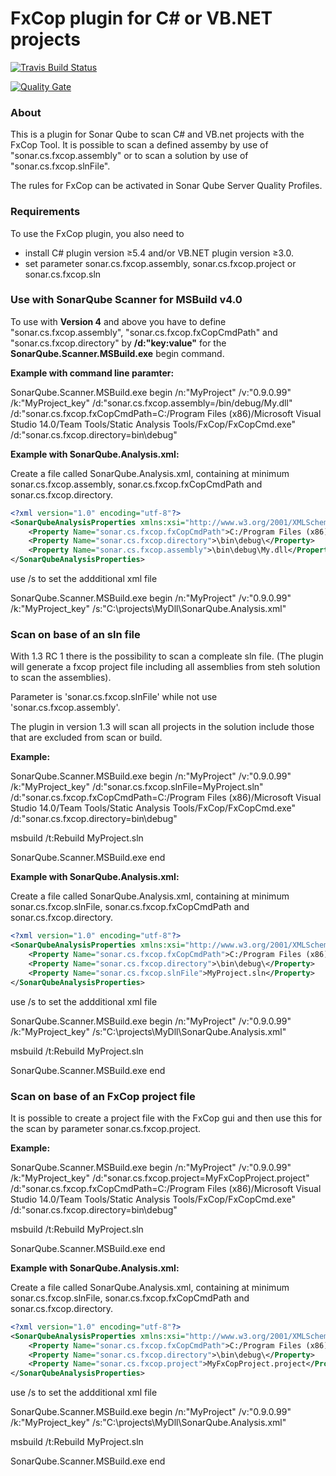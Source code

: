 # FxCop plugin for C# or VB.NET projects

[![Travis Build Status](https://travis-ci.org/DanielHWe/sonar-fxcop.svg?branch=master)](https://travis-ci.org/DanielHWe/sonar-fxcop)

[![Quality Gate](https://sonarcloud.io/api/badges/gate?key=org.sonarsource.dotnet:sonar-fxcop-plugin)](https://sonarcloud.io/dashboard?id=org.sonarsource.dotnet%3Asonar-fxcop-plugin)

### About

This is a plugin for Sonar Qube to scan C# and VB.net projects with the FxCop Tool. It is possible to scan a defined assemby by use of  "sonar.cs.fxcop.assembly" or to scan a solution by use of "sonar.cs.fxcop.slnFile".

The rules for FxCop can be activated in Sonar Qube Server Quality Profiles.

### Requirements

To use the FxCop plugin, you also need to 
* install C# plugin version &ge;5.4 and/or VB.NET plugin version &ge;3.0.
* set parameter sonar.cs.fxcop.assembly, sonar.cs.fxcop.project or sonar.cs.fxcop.sln

### Use with SonarQube Scanner for MSBuild v4.0

To use with **Version 4** and above you have to define "sonar.cs.fxcop.assembly", "sonar.cs.fxcop.fxCopCmdPath" and "sonar.cs.fxcop.directory" by **/d:"key:value"** for the **SonarQube.Scanner.MSBuild.exe** begin command.

**__Example with command line paramter:__**

SonarQube.Scanner.MSBuild.exe begin /n:"MyProject" /v:"0.9.0.99" /k:"MyProject_key" /d:"sonar.cs.fxcop.assembly=/bin/debug/My.dll" /d:"sonar.cs.fxcop.fxCopCmdPath=C:/Program Files (x86)/Microsoft Visual Studio 14.0/Team Tools/Static Analysis Tools/FxCop/FxCopCmd.exe" /d:"sonar.cs.fxcop.directory=bin\debug\"

**__Example with SonarQube.Analysis.xml:__**

Create a file called SonarQube.Analysis.xml, containing at minimum sonar.cs.fxcop.assembly, sonar.cs.fxcop.fxCopCmdPath and sonar.cs.fxcop.directory.

```xml
<?xml version="1.0" encoding="utf-8"?>
<SonarQubeAnalysisProperties xmlns:xsi="http://www.w3.org/2001/XMLSchema-instance" xmlns:xsd="http://www.w3.org/2001/XMLSchema" xmlns="http://www.sonarsource.com/msbuild/integration/2015/1">
    <Property Name="sonar.cs.fxcop.fxCopCmdPath">C:/Program Files (x86)/Microsoft Visual Studio 14.0/Team Tools/Static Analysis Tools/FxCop/FxCopCmd.exe</Property>
    <Property Name="sonar.cs.fxcop.directory">\bin\debug\</Property>
    <Property Name="sonar.cs.fxcop.assembly">\bin\debug\My.dll</Property>
</SonarQubeAnalysisProperties>
```

use /s to set the addditional xml file 

SonarQube.Scanner.MSBuild.exe begin /n:"MyProject" /v:"0.9.0.99" /k:"MyProject_key" /s:"C:\projects\MyDll\SonarQube.Analysis.xml"

### Scan on base of an sln file

With 1.3 RC 1 there is the possibility to scan a compleate sln file. (The plugin will generate a fxcop project file including all assemblies from steh solution to scan the assemblies).

Parameter is 'sonar.cs.fxcop.slnFile' while not use 'sonar.cs.fxcop.assembly'.

The plugin in version 1.3 will scan all projects in the solution include those that are excluded from scan or build.

**__Example:__**

SonarQube.Scanner.MSBuild.exe begin /n:"MyProject" /v:"0.9.0.99" /k:"MyProject_key" /d:"sonar.cs.fxcop.slnFile=MyProject.sln" /d:"sonar.cs.fxcop.fxCopCmdPath=C:/Program Files (x86)/Microsoft Visual Studio 14.0/Team Tools/Static Analysis Tools/FxCop/FxCopCmd.exe" /d:"sonar.cs.fxcop.directory=bin\debug\"

msbuild /t:Rebuild MyProject.sln

SonarQube.Scanner.MSBuild.exe end

**__Example with SonarQube.Analysis.xml:__**

Create a file called SonarQube.Analysis.xml, containing at minimum sonar.cs.fxcop.slnFile, sonar.cs.fxcop.fxCopCmdPath and sonar.cs.fxcop.directory.

```xml
<?xml version="1.0" encoding="utf-8"?>
<SonarQubeAnalysisProperties xmlns:xsi="http://www.w3.org/2001/XMLSchema-instance" xmlns:xsd="http://www.w3.org/2001/XMLSchema" xmlns="http://www.sonarsource.com/msbuild/integration/2015/1">
    <Property Name="sonar.cs.fxcop.fxCopCmdPath">C:/Program Files (x86)/Microsoft Visual Studio 14.0/Team Tools/Static Analysis Tools/FxCop/FxCopCmd.exe</Property>
    <Property Name="sonar.cs.fxcop.directory">\bin\debug\</Property>
    <Property Name="sonar.cs.fxcop.slnFile">MyProject.sln</Property>
</SonarQubeAnalysisProperties>
```

use /s to set the addditional xml file 

SonarQube.Scanner.MSBuild.exe begin /n:"MyProject" /v:"0.9.0.99" /k:"MyProject_key" /s:"C:\projects\MyDll\SonarQube.Analysis.xml"

msbuild /t:Rebuild MyProject.sln

SonarQube.Scanner.MSBuild.exe end

### Scan on base of an FxCop project file

It is possible to create a project file with the FxCop gui and then use this for the scan by parameter sonar.cs.fxcop.project.

**__Example:__**

SonarQube.Scanner.MSBuild.exe begin /n:"MyProject" /v:"0.9.0.99" /k:"MyProject_key" /d:"sonar.cs.fxcop.project=MyFxCopProject.project" /d:"sonar.cs.fxcop.fxCopCmdPath=C:/Program Files (x86)/Microsoft Visual Studio 14.0/Team Tools/Static Analysis Tools/FxCop/FxCopCmd.exe" /d:"sonar.cs.fxcop.directory=bin\debug\"

msbuild /t:Rebuild MyProject.sln

SonarQube.Scanner.MSBuild.exe end

**__Example with SonarQube.Analysis.xml:__**

Create a file called SonarQube.Analysis.xml, containing at minimum sonar.cs.fxcop.slnFile, sonar.cs.fxcop.fxCopCmdPath and sonar.cs.fxcop.directory.

```xml
<?xml version="1.0" encoding="utf-8"?>
<SonarQubeAnalysisProperties xmlns:xsi="http://www.w3.org/2001/XMLSchema-instance" xmlns:xsd="http://www.w3.org/2001/XMLSchema" xmlns="http://www.sonarsource.com/msbuild/integration/2015/1">
    <Property Name="sonar.cs.fxcop.fxCopCmdPath">C:/Program Files (x86)/Microsoft Visual Studio 14.0/Team Tools/Static Analysis Tools/FxCop/FxCopCmd.exe</Property>
    <Property Name="sonar.cs.fxcop.directory">\bin\debug\</Property>
    <Property Name="sonar.cs.fxcop.project">MyFxCopProject.project</Property>
</SonarQubeAnalysisProperties>
```

use /s to set the addditional xml file 

SonarQube.Scanner.MSBuild.exe begin /n:"MyProject" /v:"0.9.0.99" /k:"MyProject_key" /s:"C:\projects\MyDll\SonarQube.Analysis.xml"

msbuild /t:Rebuild MyProject.sln

SonarQube.Scanner.MSBuild.exe end

